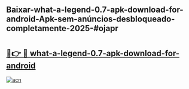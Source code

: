 ## Baixar-what-a-legend-0.7-apk-download-for-android-Apk-sem-anúncios-desbloqueado-completamente-2025-#ojapr

# <h2><a href="https://ainizakaria.my?title=what-a-legend-0.7-apk-download-for-android&ref=22M">🔗👉 🔴 what-a-legend-0.7-apk-download-for-android</a></h2>

[![acn](https://github.com/user-attachments/assets/0f9c940e-d8b0-45ae-aac7-cd30a18b3e1c)](https://ainizakaria.my?title=what-a-legend-0.7-apk-download-for-android&ref=22M)

